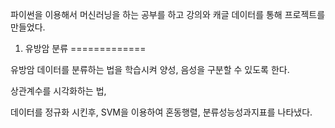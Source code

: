 파이썬을 이용해서 머신러닝을 하는 공부를 하고 강의와 캐글 데이터를 통해 프로젝트를 만들었다.



1. 유방암 분류
=============

유방암 데이터를 분류하는 법을 학습시켜 양성, 음성을 구분할 수 있도록 한다.


상관계수를 시각화하는 법,


데이터를 정규화 시킨후, SVM을 이용하여 혼동행렬, 분류성능성과지표를 나타냈다.
